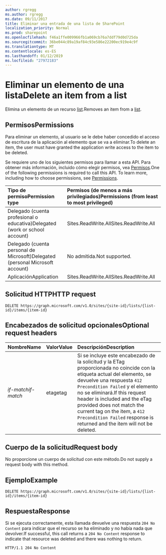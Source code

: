 ```yaml
---
author: rgregg
ms.author: rgregg
ms.date: 09/11/2017
title: Eliminar una entrada de una lista de SharePoint
localization_priority: Normal
ms.prod: sharepoint
ms.openlocfilehash: f46a1ffe009966fb1a069cb76a7ddf79d0d725da
ms.sourcegitcommit: 36be044c89a19af84c93e586e22200ec919e4c9f
ms.translationtype: MT
ms.contentlocale: es-ES
ms.lasthandoff: 01/12/2019
ms.locfileid: "27972183"
---
```

# <a name="delete-an-item-from-a-list"></a><span data-ttu-id="687d6-102">Eliminar un elemento de una lista</span><span class="sxs-lookup"><span data-stu-id="687d6-102">Delete an item from a list</span></span>

<span data-ttu-id="687d6-103">Elimina un elemento de un recurso [list][].</span><span class="sxs-lookup"><span data-stu-id="687d6-103">Removes an item from a [list][].</span></span>

[list]: ../resources/list.md

## <a name="permissions"></a><span data-ttu-id="687d6-105">Permisos</span><span class="sxs-lookup"><span data-stu-id="687d6-105">Permissions</span></span>

<span data-ttu-id="687d6-106">Para eliminar un elemento, al usuario se le debe haber concedido el acceso de escritura de la aplicación al elemento que se va a eliminar.</span><span class="sxs-lookup"><span data-stu-id="687d6-106">To delete an item, the user must have granted the application write access to the item to be deleted.</span></span>

<span data-ttu-id="687d6-p101">Se requiere uno de los siguientes permisos para llamar a esta API. Para obtener más información, incluido cómo elegir permisos, vea [Permisos](/graph/permissions-reference).</span><span class="sxs-lookup"><span data-stu-id="687d6-p101">One of the following permissions is required to call this API. To learn more, including how to choose permissions, see [Permissions](/graph/permissions-reference).</span></span>

|<span data-ttu-id="687d6-109">Tipo de permiso</span><span class="sxs-lookup"><span data-stu-id="687d6-109">Permission type</span></span>      | <span data-ttu-id="687d6-110">Permisos (de menos a más privilegiados)</span><span class="sxs-lookup"><span data-stu-id="687d6-110">Permissions (from least to most privileged)</span></span>              |
|:--------------------|:---------------------------------------------------------|
|<span data-ttu-id="687d6-111">Delegado (cuenta profesional o educativa)</span><span class="sxs-lookup"><span data-stu-id="687d6-111">Delegated (work or school account)</span></span> | <span data-ttu-id="687d6-112">Sites.ReadWrite.All</span><span class="sxs-lookup"><span data-stu-id="687d6-112">Sites.ReadWrite.All</span></span>    |
|<span data-ttu-id="687d6-113">Delegado (cuenta personal de Microsoft)</span><span class="sxs-lookup"><span data-stu-id="687d6-113">Delegated (personal Microsoft account)</span></span> | <span data-ttu-id="687d6-114">No admitida.</span><span class="sxs-lookup"><span data-stu-id="687d6-114">Not supported.</span></span>    |
|<span data-ttu-id="687d6-115">Aplicación</span><span class="sxs-lookup"><span data-stu-id="687d6-115">Application</span></span> | <span data-ttu-id="687d6-116">Sites.ReadWrite.All</span><span class="sxs-lookup"><span data-stu-id="687d6-116">Sites.ReadWrite.All</span></span> |

## <a name="http-request"></a><span data-ttu-id="687d6-117">Solicitud HTTP</span><span class="sxs-lookup"><span data-stu-id="687d6-117">HTTP request</span></span>

<!-- { "blockType": "ignored" } -->

```http
DELETE https://graph.microsoft.com/v1.0/sites/{site-id}/lists/{list-id}/items/{item-id}
```

## <a name="optional-request-headers"></a><span data-ttu-id="687d6-118">Encabezados de solicitud opcionales</span><span class="sxs-lookup"><span data-stu-id="687d6-118">Optional request headers</span></span>

| <span data-ttu-id="687d6-119">Nombre</span><span class="sxs-lookup"><span data-stu-id="687d6-119">Name</span></span>       | <span data-ttu-id="687d6-120">Valor</span><span class="sxs-lookup"><span data-stu-id="687d6-120">Value</span></span> | <span data-ttu-id="687d6-121">Descripción</span><span class="sxs-lookup"><span data-stu-id="687d6-121">Description</span></span>
|:-----------|:------|:--------------------------------------------------------
| <span data-ttu-id="687d6-122">_if-match_</span><span class="sxs-lookup"><span data-stu-id="687d6-122">_if-match_</span></span> | <span data-ttu-id="687d6-123">etag</span><span class="sxs-lookup"><span data-stu-id="687d6-123">etag</span></span>  | <span data-ttu-id="687d6-124">Si se incluye este encabezado de la solicitud y la ETag proporcionada no coincide con la etiqueta actual del elemento, se devuelve una respuesta `412 Precondition Failed` y el elemento no se eliminará.</span><span class="sxs-lookup"><span data-stu-id="687d6-124">If this request header is included and the eTag provided does not match the current tag on the item, a `412 Precondition Failed` response is returned and the item will not be deleted.</span></span>

## <a name="request-body"></a><span data-ttu-id="687d6-125">Cuerpo de la solicitud</span><span class="sxs-lookup"><span data-stu-id="687d6-125">Request body</span></span>

<span data-ttu-id="687d6-126">No proporcione un cuerpo de solicitud con este método.</span><span class="sxs-lookup"><span data-stu-id="687d6-126">Do not supply a request body with this method.</span></span>

## <a name="example"></a><span data-ttu-id="687d6-127">Ejemplo</span><span class="sxs-lookup"><span data-stu-id="687d6-127">Example</span></span>

<!-- { "blockType": "request", "name": "delete-item-site", "scopes": "files.readwrite sites.readwrite.all" } -->

```http
DELETE https://graph.microsoft.com/v1.0/sites/{site-id}/lists/{list-id}/items/{item-id}
```

## <a name="response"></a><span data-ttu-id="687d6-128">Respuesta</span><span class="sxs-lookup"><span data-stu-id="687d6-128">Response</span></span>

<span data-ttu-id="687d6-129">Si se ejecuta correctamente, esta llamada devuelve una respuesta `204 No Content` para indicar que el recurso se ha eliminado y no había nada que devolver.</span><span class="sxs-lookup"><span data-stu-id="687d6-129">If successful, this call returns a `204 No Content` response to indicate that resource was deleted and there was nothing to return.</span></span>

<!-- { "blockType": "response" } -->

```http
HTTP/1.1 204 No Content
```

<!-- {
  "type": "#page.annotation",
  "description": "",
  "keywords": "",
  "section": "documentation",
  "tocPath": "ListItem/Delete"
} -->
